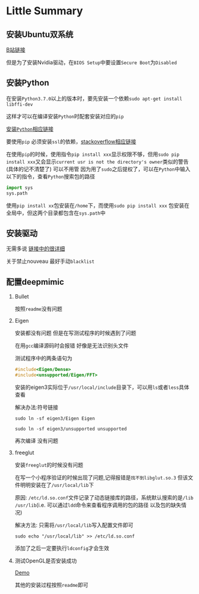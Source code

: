 # Little Summary

## 安装Ubuntu双系统

[B站链接](https://www.bilibili.com/video/av9855447?from=search&seid=2937186197372212305)

但是为了安装Nvidia驱动，在``BIOS Setup``中要设置``Secure Boot``为``Disabled``

## 安装Python

在安装``Python3.7.0``以上的版本时，要先安装一个依赖``sudo apt-get install libffi-dev``

这样才可以在编译安装``Python``时配套安装对应的``pip``

[安装``Python``相应链接](https://www.cnblogs.com/yjlch1016/p/10359169.html)

要使用``pip`` 必须安装``ssl``的依赖，[stackoverflow相应链接](https://stackoverflow.com/questions/41328451/ssl-module-in-python-is-not-available-when-installing-package-with-pip3)

在使用``pip``的时候，使用指令``pip install xxx``显示权限不够，但用``sudo pip install xxx``又会显示``current usr is not the directory's owner``类似的警告(具体的记不清楚了) 可以不用管 因为用了``sudo``之后提权了，可以在``Python``中输入以下的指令，查看``Python``搜索包的路径

```python
import sys
sys.path
```

使用``pip install xx``包安装在``/home``下，而使用``sudo pip install xxx`` 包安装在全局中，但这两个目录都包含在``sys.path``中

## 安装驱动

无需多说 [链接中的很详细](https://blog.csdn.net/wf19930209/article/details/81877822)

关于禁止nouveau 最好手动``blacklist``

## 配置deepmimic

1. Bullet

    按照``readme``没有问题

2. Eigen

    安装都没有问题 但是在写测试程序的时候遇到了问题

    在用``gcc``编译源码时会报错 好像是无法识别头文件

    测试程序中的两条语句为

    ```c
    #include<Eigen/Dense>
    #include<unsupported/Eigen/FFT>
    ```

    安装的eigen3实际位于``/usr/local/include``目录下，可以用``ls``或者``less``具体查看

    解决办法:符号链接

    ``sudo ln -sf eigen3/Eigen Eigen``

    ``sudo ln -sf eigen3/unsupported unsupported``

    再次编译 没有问题

3. freeglut

    安装``freeglut``的时候没有问题

    在写一个小程序验证的时候出现了问题,记得报错是``找不到libglut.so.3`` 但该文件明明安装在了``/usr/local/lib``下

    原因: ``/etc/ld.so.conf``文件记录了动态链接库的路径，系统默认搜索的是``/lib /usr/lib``(i.e. 可以通过``ldd``命令来查看程序调用的包的路径 以及包的缺失情况)

    解决方法: 只需将``/usr/local/lib``写入配置文件即可

    ``sudo echo "/usr/local/lib" >> /etc/ld.so.conf``

    添加了之后一定要执行``ldconfig``才会生效

4. 测试OpenGL是否安装成功

    [Demo](https://blog.csdn.net/san1156/article/details/74923025)

    其他的安装过程按照``readme``即可